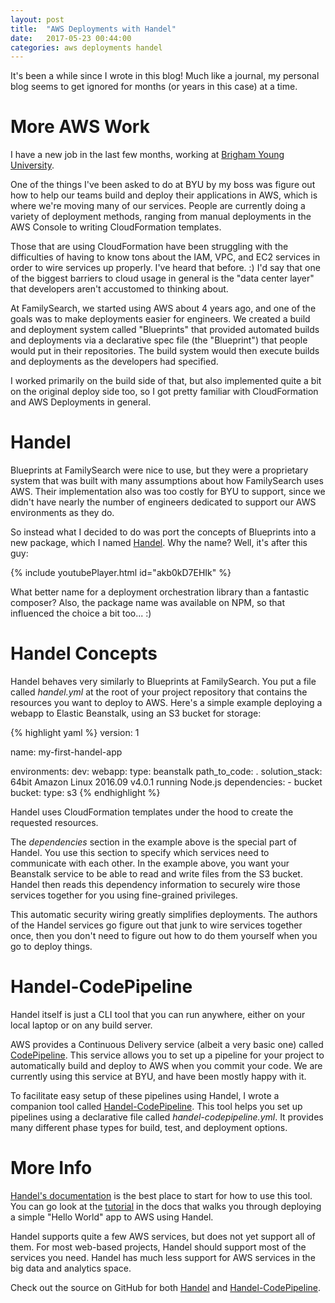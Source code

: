 ```yaml
---
layout: post
title:  "AWS Deployments with Handel"
date:   2017-05-23 00:44:00
categories: aws deployments handel
---
```


It's been a while since I wrote in this blog! Much like a journal, my personal blog seems to get ignored for months (or years in this case) at a time.

# More AWS Work
I have a new job in the last few months, working at [Brigham Young University](https://www.byu.edu/).

One of the things I've been asked to do at BYU by my boss was figure out how to help our teams build and deploy their applications in AWS, which is where we're moving many of our services. People are currently doing a variety of deployment methods, ranging from manual deployments in the AWS Console to writing CloudFormation templates. 

Those that are using CloudFormation have been struggling with the difficulties of having to know tons about the IAM, VPC, and EC2 services in order to wire services up properly. I've heard that before. :) I'd say that one of the biggest barriers to cloud usage in general is the "data center layer" that developers aren't accustomed to thinking about.

At FamilySearch, we started using AWS about 4 years ago, and one of the goals was to make deployments easier for engineers. We created a build and deployment system called "Blueprints" that provided automated builds and deployments via a declarative spec file (the "Blueprint") that people would put in their repositories. The build system would then execute builds and deployments as the developers had specified.

I worked primarily on the build side of that, but also implemented quite a bit on the original deploy side too, so I got pretty familiar with CloudFormation and AWS Deployments in general.

# Handel
Blueprints at FamilySearch were nice to use, but they were a proprietary system that was built with many assumptions about how FamilySearch uses AWS. Their implementation also was too costly for BYU to support, since we didn't have nearly the number of engineers dedicated to support our AWS environments as they do.

So instead what I decided to do was port the concepts of Blueprints into a new package, which I named [Handel](http://handel.readthedocs.io/en/latest/). Why the name? Well, it's after this guy:

{% include youtubePlayer.html id="akb0kD7EHIk" %}

What better name for a deployment orchestration library than a fantastic composer? Also, the package name was available on NPM, so that influenced the choice a bit too... :)

# Handel Concepts
Handel behaves very similarly to Blueprints at FamilySearch. You put a file called *handel.yml* at the root of your project repository that contains the resources you want to deploy to AWS. Here's a simple example deploying a webapp to Elastic Beanstalk, using an S3 bucket for storage:

{% highlight yaml %}
version: 1

name: my-first-handel-app

environments:
  dev:
    webapp:
      type: beanstalk
      path_to_code: .
      solution_stack: 64bit Amazon Linux 2016.09 v4.0.1 running Node.js
      dependencies:
      - bucket
    bucket:
      type: s3
{% endhighlight %}

Handel uses CloudFormation templates under the hood to create the requested resources. 

The *dependencies* section in the example above is the special part of Handel. You use this section to specify which services need to communicate with each other. In the example above, you want your Beanstalk service to be able to read and write files from the S3 bucket. Handel then reads this dependency information to securely wire those services together for you using fine-grained privileges. 

This automatic security wiring greatly simplifies deployments. The authors of the Handel services go figure out that junk to wire services together once, then you don't need to figure out how to do them yourself when you go to deploy things.

# Handel-CodePipeline
Handel itself is just a CLI tool that you can run anywhere, either on your local laptop or on any build server. 

AWS provides a Continuous Delivery service (albeit a very basic one) called [CodePipeline](https://aws.amazon.com/codepipeline/). This service allows you to set up a pipeline for your project to automatically build and deploy to AWS when you commit your code. We are currently using this service at BYU, and have been mostly happy with it.

To facilitate easy setup of these pipelines using Handel, I wrote a companion tool called [Handel-CodePipeline](http://handel-codepipeline.readthedocs.io/en/latest/). This tool helps you set up pipelines using a declarative file called *handel-codepipeline.yml*. It provides many different phase types for build, test, and deployment options.

# More Info
[Handel's documentation](http://handel.readthedocs.io/en/latest/getting-started/tutorial-creating-an-app.html) is the best place to start for how to use this tool. You can go look at the [tutorial](http://handel.readthedocs.io/en/latest/getting-started/tutorial-creating-an-app.html) in the docs that walks you through deploying a simple "Hello World" app to AWS using Handel.

Handel supports quite a few AWS services, but does not yet support all of them. For most web-based projects, Handel should support most of the services you need. Handel has much less support for AWS services in the big data and analytics space.

Check out the source on GitHub for both [Handel](https://github.com/byu-oit/handel) and [Handel-CodePipeline](https://github.com/byu-oit/handel-codepipeline).